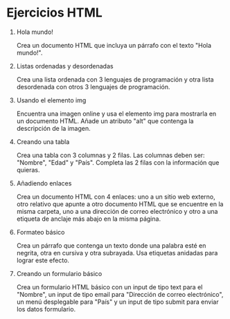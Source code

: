 # Ejercicios HTML

1. Hola mundo!

    Crea un documento HTML que incluya un párrafo con el texto "Hola mundo!".

2. Listas ordenadas y desordenadas

    Crea una lista ordenada con 3 lenguajes de programación y otra lista desordenada con otros 3 lenguajes de programación.

3. Usando el elemento img

    Encuentra una imagen online y usa el elemento img para mostrarla en un documento HTML. Añade un atributo "alt" que contenga la descripción de la imagen.

4. Creando una tabla

    Crea una tabla con 3 columnas y 2 filas. Las columnas deben ser: "Nombre", "Edad" y "País". Completa las 2 filas con la información que quieras.

5. Añadiendo enlaces

    Crea un documento HTML con 4 enlaces: uno a un sitio web externo, otro relativo que apunte a otro documento HTML que se encuentre en la misma carpeta, uno a una dirección de correo electrónico y otro a una etiqueta de anclaje más abajo en la misma página.

6. Formateo básico
    
    Crea un párrafo que contenga un texto donde una palabra esté en negrita, otra en cursiva y otra subrayada. Usa etiquetas anidadas para lograr este efecto.

7. Creando un formulario básico

    Crea un formulario HTML básico con un input de tipo text para el "Nombre", un input de tipo email para "Dirección de correo electrónico", un menú desplegable para "País" y un input de tipo submit para enviar los datos formulario.
